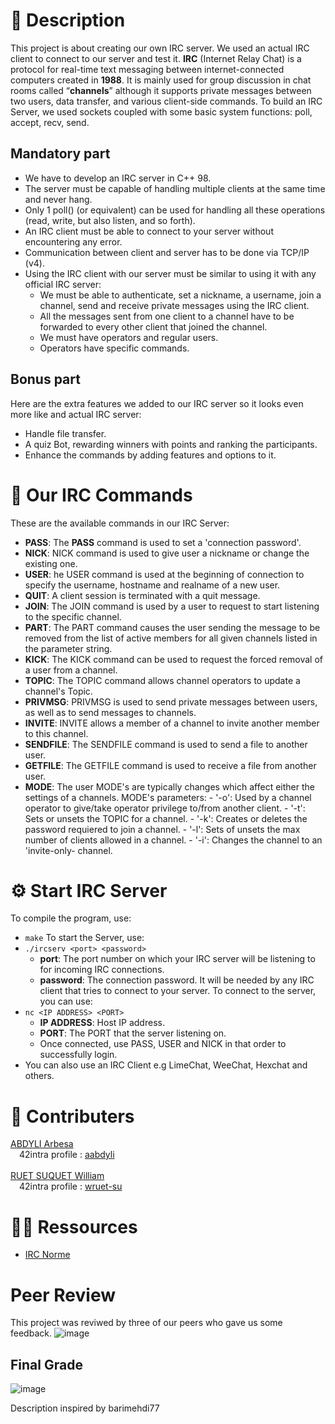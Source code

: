 # 🤔 Description
This project is about creating our own IRC server. We used an actual IRC client to connect to our server and test it.
**IRC** (Internet Relay Chat) is a protocol for real-time text messaging between internet-connected computers created in **1988**. It is mainly used for group discussion in chat rooms called “**channels**” although it supports private messages between two users, data transfer, and various client-side commands.
To build an IRC Server, we used sockets coupled with some basic system functions: poll, accept, recv, send.

## Mandatory part
  - We have to develop an IRC server in C++ 98.
  - The server must be capable of handling multiple clients at the same time and never hang.
  - Only 1 poll() (or equivalent) can be used for handling all these operations (read, write, but also listen, and so forth).
  - An IRC client must be able to connect to your server without encountering any error.
  - Communication between client and server has to be done via TCP/IP (v4).
  - Using the IRC client with our server must be similar to using it with any official IRC server:
    -  We must be able to authenticate, set a nickname, a username, join a channel, send and receive private messages using the IRC client.
    -  All the messages sent from one client to a channel have to be forwarded to every other client that joined the channel.
    -  We must have operators and regular users.
    -  Operators have specific commands.

## Bonus part 
Here are the extra features we added to our IRC server so it looks even more like and actual IRC server:
  - Handle file transfer.
  - A quiz Bot, rewarding winners with points and ranking the participants.
  - Enhance the commands by adding features and options to it.

# 🔑 Our IRC Commands
These are the available commands in our IRC Server:
  - **PASS**: The **PASS** command is used to set a 'connection password'.
  - **NICK**: NICK command is used to give user a nickname or change the existing one.
  - **USER**: he USER command is used at the beginning of connection to specify the username, hostname and realname of a new user.
  - **QUIT**: A client session is terminated with a quit message.
  - **JOIN**: The JOIN command is used by a user to request to start listening to the specific channel.
  - **PART**: The PART command causes the user sending the message to be removed from the list of active members for all given channels listed in the parameter string.
  - **KICK**: The KICK command can be used to request the forced removal of a user from a channel.
  - **TOPIC**: The TOPIC command allows channel operators to update a channel's Topic.
  - **PRIVMSG**: PRIVMSG is used to send private messages between users, as well as to send messages to channels.
  - **INVITE**: INVITE allows a member of a channel to invite another member to this channel.
  - **SENDFILE**: The SENDFILE command is used to send a file to another user.
  - **GETFILE**: The GETFILE command is used to receive a file from another user.
  - **MODE**: The user MODE's are typically changes which affect either the settings of a channels.
      MODE's parameters:
          - '-o': Used by a channel operator to give/take operator privilege to/from another client.
          - '-t': Sets or unsets the TOPIC for a channel.
          - '-k': Creates or deletes the password requiered to join a channel.
          - '-l': Sets of unsets the max number of clients allowed in a channel.
          - '-i': Changes the channel to an 'invite-only- channel.

# ⚙️ Start IRC Server
To compile the program, use:
  - `make`
To start the Server, use:
  - `./ircserv <port> <password>`
    - **port**: The port number on which your IRC server will be listening to for incoming IRC connections.
    - **password**: The connection password. It will be needed by any IRC client that tries to connect to your server.
To connect to the server, you can use:
  - `nc <IP ADDRESS> <PORT>`
    - **IP ADDRESS**: Host IP address.
    - **PORT**: The PORT that the server listening on.
    - Once connected, use PASS, USER and NICK in that order to successfully login.
  - You can also use an IRC Client e.g LimeChat, WeeChat, Hexchat and others.

# 💪 Contributers
[ABDYLI Arbesa](https://github.com/aarbesa)<br/>
&emsp;42intra profile : [aabdyli](https://profile.intra.42.fr/users/aabdyli) <br/>
<br/>
[RUET SUQUET William](https://github.com/willrsq1)
<br/>
&emsp;42intra profile : [wruet-su](https://profile.intra.42.fr/users/wruet-su)
<br/>

# 👨‍💻 Ressources
* [IRC Norme](https://modern.ircdocs.horse/)

# Peer Review
This project was reviwed by three of our peers who gave us some feedback.
![image](https://github.com/willrsq1/Ft_IRC/assets/117649637/44cbe4ca-ccea-4a50-9e0e-1a578dbf0577)


## Final Grade
![image](https://github.com/willrsq1/Ft_IRC/assets/117649637/faaa4d50-5778-40db-88ee-c628d9cc5b98)


Description inspired by barimehdi77
